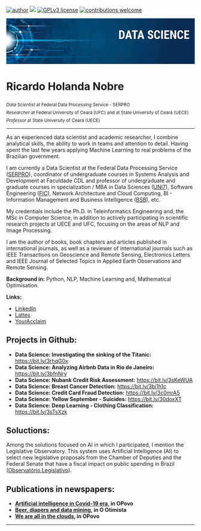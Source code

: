 [![author](https://img.shields.io/badge/author-rhnobre-red.svg)](https://www.linkedin.com/in/rhnobre) [![](https://img.shields.io/badge/python-3.7+-blue.svg)](https://www.python.org/downloads/release/python-365/) [![GPLv3 license](https://img.shields.io/badge/License-GPLv3-blue.svg)](http://perso.crans.org/besson/LICENSE.html) [![contributions welcome](https://img.shields.io/badge/contributions-welcome-brightgreen.svg?style=flat)](https://github.com/rhnobre/portfolio/issues)

<p align="center">
  <img src="banner.png" >
</p>

# Ricardo Holanda Nobre

<sub>*Data Scientist* at Federal Data Processing Service - SERPRO</sub><br/>
<sub>*Researcher* at Federal University of Ceará (UFC) and at State University of Ceará (UECE)</sub> <br/>
<sub>*Professor* at State University of Ceará (UECE)</sub>

---
As an experienced data scientist and academic researcher, I combine analytical skills, the ability to work in teams and attention to detail. Having spent the last few years applying Machine Learning to real problems of the Brazilian government.

I am currently a Data Scientist at the Federal Data Processing Service ([SERPRO](https://serpro.gov.br/)), coordinator of undergraduate courses in Systems Analysis and Development at Faculdade CDL and professor of undergraduate and graduate courses in specialization / MBA in Data Sciences ([UNI7](https://www.uni7.edu.br/)), Software Engineering ([FIC](https://estacio.br/)), Network Architecture and Cloud Computing, BI - Information Management and Business Intelligence ([BSB](https://bsbr.com.br/)), etc.

My credentials include the Ph.D. in Teleinformatics Engineering and, the MSc in Computer Science, in addition to actively participating in scientific research projects at UECE and UFC, focusing on the areas of NLP and Image Processing.

I am the author of books, book chapters and articles published in international journals, as well as a reviewer of international journals such as IEEE Transactions on Geoscience and Remote Sensing, Electronics Letters and IEEE Journal of Selected Topics in Applied Earth Observations and Remote Sensing.

**Background in:** Python, NLP, Machine Learning and, Mathematical Optimisation.

**Links:**
* [LinkedIn](https://www.linkedin.com/in/rhnobre)
* [Lattes](http://lattes.cnpq.br/1723134991744757)
* [YourAcclaim](https://www.youracclaim.com/users/ricardo-holanda-nobre/badges)


## Projects in Github:

* **Data Science: Investigating the sinking of the Titanic:** https://bit.ly/3rhqG0x
* **Data Science: Analyzing Airbnb Data in Rio de Janeiro:** https://bit.ly/3bfnNry
* **Data Science: Nubank Credit Risk Assessment:** https://bit.ly/3sKeWUA
* **Data Science: Breast Cancer Detection:** https://bit.ly/3bj1h1c
* **Data Science: Credit Card Fraud Detection:** https://bit.ly/3c0mrA5 
* **Data Science: Yellow September - Suicides:** https://bit.ly/30doxXT
* **Data Science: Deep Learning - Clothing Classification:** https://bit.ly/3sTsXzk

## Soluctions:

Among the solutions focused on AI in which I participated, I mention the Legislative Observatory. This system uses Artificial Intelligence (AI) to select new legislative proposals from the Chamber of Deputies and the Federal Senate that have a fiscal impact on public spending in Brazil ([Observatório Legislativo](https://www.serpro.gov.br/menu/noticias/noticias-2020/inteligencia-tesouro-proposicoes-gastos-publicos)).

## Publications in newspapers:

* **[Artificial intelligence in Covid-19 era](https://mais.opovo.com.br/jornal/opiniao/2020/05/24/ricardo-holanda--inteligencia-artificial-em-epoca-de-covid-19.html), in OPovo**
* **[Beer, diapers and data mining](https://ootimista.com.br/opiniao/cerveja-fralda-e-a-mineracao-de-dados/), in O Otimista**
* **[We are all in the clouds](https://mais.opovo.com.br/jornal/opiniao/2021/01/24/ricardo-holanda--estamos-todos-nas-nuvens.html), in OPovo**

---




